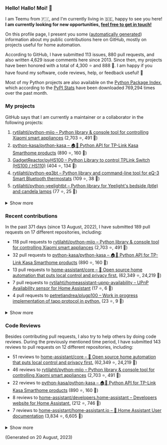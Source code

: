 

### Hello! Hallo! Moi! 👋

I am Teemu from 🇫🇮, and I'm currently living in 🇩🇪, happy to see you here! **I am currently looking for new opportunities, [feel free to get in touch!](https://linkedin.com/in/teemurytilahti)**

On this profile page, I present you some ([automatically generated](https://github.com/rytilahti/rytilahti)) information about my public contributions here on GitHub, 
mostly on projects useful for home automation.

According to GitHub, I have submitted 113 issues, 880 pull requests,
and also written 4,629 issue comments here since 2013.
Since then, my projects have been honored with a total of 4,300 ⭐ and 888 🍴.
I am happy if you have found my software, code reviews, help, or feedback useful! 🥰

Most of my Python projects are also available on the [Python Package Index](https://pypi.org/user/rytilahti/),
which according to the [PyPI Stats](https://pypistats.org/) have been downloaded 769,294 times over the past month.


### My projects

GitHub says that I am currently a maintainer or a collaborator in the following projects:

1. [rytilahti/python-miio – Python library & console tool for controlling Xiaomi smart appliances](https://github.com/rytilahti/python-miio) (2,703 ⭐, 491 🍴)
2. [python-kasa/python-kasa – 🏠🤖 Python API for TP-Link Kasa Smarthome products](https://github.com/python-kasa/python-kasa) (890 ⭐, 160 🍴)
3. [GadgetReactor/pyHS100 – Python Library to control TPLink Switch (HS100 / HS110)](https://github.com/GadgetReactor/pyHS100) (404 ⭐, 134 🍴)
4. [rytilahti/python-eq3bt – Python library and command-line tool for eQ-3 Smart Bluetooth thermostats](https://github.com/rytilahti/python-eq3bt) (109 ⭐, 38 🍴)
5. [rytilahti/python-yeelightbt – Python library for Yeelight's bedside (btle) and candela lamps](https://github.com/rytilahti/python-yeelightbt) (77 ⭐, 25 🍴)

<details><summary>Show more</summary><p>

6. [rytilahti/python-songpal – Python library for interfacing with Sony's Songpal devices](https://github.com/rytilahti/python-songpal) (58 ⭐, 21 🍴)
7. [rytilahti/homeassistant-mpris-bridge – Control your Home Assistant media players from your desktop using MPRIS](https://github.com/rytilahti/homeassistant-mpris-bridge) (20 ⭐, 1 🍴)
8. [rytilahti/homeassistant-upnp-availability – UPnP Availability sensor for Home Assistant](https://github.com/rytilahti/homeassistant-upnp-availability) (17 ⭐, 6 🍴)
9. [rytilahti/python-ubus – Python library for accessing ubus over JSON-RPC](https://github.com/rytilahti/python-ubus) (15 ⭐, 9 🍴)
10. [DNS-OARC/ripe-hackathon-dns-caching – Everything you ever wanted to know about caching resolvers but were afraid to ask](https://github.com/DNS-OARC/ripe-hackathon-dns-caching) (5 ⭐, 2 🍴)
11. [rytilahti/python-nucled – Python interface for intel_nuc_led kernel driver](https://github.com/rytilahti/python-nucled) (2 ⭐, 1 🍴)
</p></details>

### Recent contributions

In the past 371 days (since 13 August, 2022), I have submitted 189 pull requests on 17 different repositories, including:
* 118 pull requests to [rytilahti/python-miio – Python library & console tool for controlling Xiaomi smart appliances](https://github.com/rytilahti/python-miio) (2,703 ⭐, 491 🍴)
* 32 pull requests to [python-kasa/python-kasa – 🏠🤖 Python API for TP-Link Kasa Smarthome products](https://github.com/python-kasa/python-kasa) (890 ⭐, 160 🍴)
* 13 pull requests to [home-assistant/core – :house_with_garden: Open source home automation that puts local control and privacy first.](https://github.com/home-assistant/core) (62,349 ⭐, 24,219 🍴)
* 7 pull requests to [rytilahti/homeassistant-upnp-availability – UPnP Availability sensor for Home Assistant](https://github.com/rytilahti/homeassistant-upnp-availability) (17 ⭐, 6 🍴)
* 4 pull requests to [petretiandrea/plugp100 – Work in progress implementation of tapo protocol in python.](https://github.com/petretiandrea/plugp100) (23 ⭐, 9 🍴)

<details><summary>Show more</summary><p>

* 4 pull requests to [home-assistant/developers.home-assistant – Developers website for Home Assistant.](https://github.com/home-assistant/developers.home-assistant) (212 ⭐, 746 🍴)
* 3 pull requests to [rytilahti/python-songpal – Python library for interfacing with Sony's Songpal devices](https://github.com/rytilahti/python-songpal) (58 ⭐, 21 🍴)
* 2 pull requests to [home-assistant/home-assistant.io – :blue_book: Home Assistant User documentation](https://github.com/home-assistant/home-assistant.io) (3,834 ⭐, 6,605 🍴)
* 2 pull requests to [Squachen/micloud – Library for connecting to xiaomi cloud. ](https://github.com/Squachen/micloud) (121 ⭐, 14 🍴)
* 2 pull requests to [home-assistant/brands – 🎨 Brands for Home Assistant](https://github.com/home-assistant/brands) (172 ⭐, 1,231 🍴)
* 1 pull requests to [rytilahti/python-eq3bt – Python library and command-line tool for eQ-3 Smart Bluetooth thermostats](https://github.com/rytilahti/python-eq3bt) (109 ⭐, 38 🍴)
* 1 pull requests to [hacs/default – The home of the default HACS repositories.](https://github.com/hacs/default) (279 ⭐, 791 🍴)
</p></details>


### Code Reviews

Besides contributing pull requests, I also try to help others by doing code reviews.
During the previously mentioned time period, I have submitted 143 reviews to pull requests on 12 different repositories, including:
* 51 reviews to [home-assistant/core – :house_with_garden: Open source home automation that puts local control and privacy first.](https://github.com/home-assistant/core) (62,349 ⭐, 24,219 🍴)
* 46 reviews to [rytilahti/python-miio – Python library & console tool for controlling Xiaomi smart appliances](https://github.com/rytilahti/python-miio) (2,703 ⭐, 491 🍴)
* 22 reviews to [python-kasa/python-kasa – 🏠🤖 Python API for TP-Link Kasa Smarthome products](https://github.com/python-kasa/python-kasa) (890 ⭐, 160 🍴)
* 8 reviews to [home-assistant/developers.home-assistant – Developers website for Home Assistant.](https://github.com/home-assistant/developers.home-assistant) (212 ⭐, 746 🍴)
* 7 reviews to [home-assistant/home-assistant.io – :blue_book: Home Assistant User documentation](https://github.com/home-assistant/home-assistant.io) (3,834 ⭐, 6,605 🍴)

<details><summary>Show more</summary><p>

* 3 reviews to [rytilahti/python-eq3bt – Python library and command-line tool for eQ-3 Smart Bluetooth thermostats](https://github.com/rytilahti/python-eq3bt) (109 ⭐, 38 🍴)
* 2 reviews to [rytilahti/home-assistant – :house_with_garden: Open-source home automation platform running on Python 3](https://github.com/rytilahti/home-assistant) (1 ⭐, 2 🍴)
* 1 reviews to [petretiandrea/plugp100 – Work in progress implementation of tapo protocol in python.](https://github.com/petretiandrea/plugp100) (23 ⭐, 9 🍴)
* 1 reviews to [home-assistant-libs/home-assistant-bluetooth – Basic bluetooth models used by Home Assistant.](https://github.com/home-assistant-libs/home-assistant-bluetooth) (5 ⭐, 4 🍴)
* 1 reviews to [rytilahti/homeassistant-upnp-availability – UPnP Availability sensor for Home Assistant](https://github.com/rytilahti/homeassistant-upnp-availability) (17 ⭐, 6 🍴)
* 1 reviews to [rytilahti/python-songpal – Python library for interfacing with Sony's Songpal devices](https://github.com/rytilahti/python-songpal) (58 ⭐, 21 🍴)
</p></details>

(Generated on 20 August, 2023)
